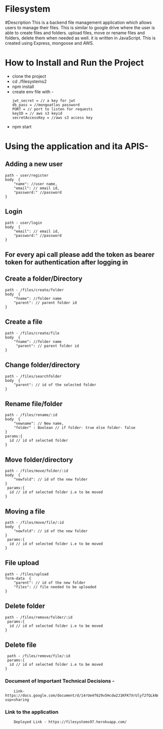# Filesystem

#Description
This is a backend file management application which allows users to manage their files. This is similar to google drive where the user is able to create files and folders. upload files, move or rename files and folders, delete them when needed as well. it is written in JavaScript. This is created using Express, mongoose and AWS.

# How to Install and Run the Project
- clone the project
- cd ./filesystems2
- npm install
- create env file with - 
     ```
     jwt_secret = // a key for jwt
     db_pass = //mongoatlas password
     PORT = // port to listen for requests
     keyID = // aws s3 keyid
     secretAccessKey = //aws s3 access key
     ```
- npm start

# Using the application and ita APIS- 
  ## Adding a new user 
    path - user/register
    body  {
        "name": //user name,
        "email": // email id,
        "password:" //password
    }
  ## Login
    path - user/login
    body  {
        "email": // email id,
        "password:" //password
    }
 
  ## For every api call please add the token as bearer token for authentication after logging in
  
  ## Create a folder/Directory 
    path - /files/create/folder 
    body  {
        "fname": //folder name
        "parent": // parent folder id
    }
  
 ## Create a file 
    path - /files/create/file
    body  {
        "fname": //folder name
         "parent": // parent folder id
    }
    
 ## Change folder/directory
    path - /files/searchfolder
    body  {
        "parent": // id of the selected folder
    }
 ## Rename file/folder
    path - /files/rename/:id
    body  {
        "newname": // New name,
        "folder" : Boolean // if folder- true else folder- false
    }
    params:{
      id // id of selected folder
    }
 ## Move folder/directory
    path - /files/move/folder/:id 
    body  {
        "newfold": // id of the new folder 
    }
     params:{
      id // id of selected folder i.e to be moved
    }
 ## Moving a file 
    path - /files/move/file/:id 
    body  {
        "newfold": // id of the new folder 
    }
     params:{
      id // id of selected folder i.e to be moved
    }
    
 ## File upload 
    path - /files/upload 
    form-data  {
        "parent": // id of the new folder 
        "files": // file needed to be uploaded
    }
    
 ## Delete folder
    path - /files/remove/folder/:id 
     params:{
      id // id of selected folder i.e to be moved
    }
## Delete file
     path - /files/remove/file/:id 
     params:{
      id // id of selected folder i.e to be moved
    }

### Document of Important Technical Decisions -
        Link-https://docs.google.com/document/d/14rUe4f629v5Hcdw2J1KFK7XrUlyf2fQLkNA1moEMqSs/edit?usp=sharing

### Link to the application 
        Deployed Link - https://filesystems97.herokuapp.com/
